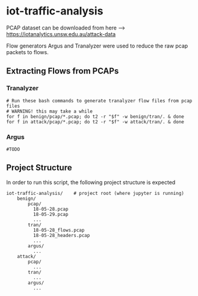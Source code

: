 # iot-traffic-analysis

PCAP dataset can be downloaded from here --> https://iotanalytics.unsw.edu.au/attack-data

Flow generators Argus and Tranalyzer were used to reduce the raw pcap packets to flows.

## Extracting Flows from PCAPs
### Tranalyzer
```
# Run these bash commands to generate tranalyzer flow files from pcap files
# WARNING! this may take a while
for f in benign/pcap/*.pcap; do t2 -r "$f" -w benign/tran/. & done
for f in attack/pcap/*.pcap; do t2 -r "$f" -w attack/tran/. & done
```
### Argus
```
#TODO
```

## Project Structure
In order to run this script, the following project structure is expected

```
iot-traffic-analysis/    # project root (where jupyter is running)
    benign/
        pcap/
          18-05-28.pcap
          18-05-29.pcap
          ...
        tran/
          18-05-28_flows.pcap
          18-05-28_headers.pcap
          ...
        argus/
          ...
    attack/
        pcap/
          ...
        tran/
          ...
        argus/
          ...
```

